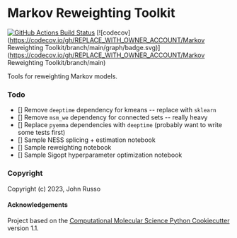 Markov Reweighting Toolkit
==============================
[//]: # (Badges)
[![GitHub Actions Build Status](https://github.com/REPLACE_WITH_OWNER_ACCOUNT/mr_toolkit/workflows/CI/badge.svg)](https://github.com/REPLACE_WITH_OWNER_ACCOUNT/mr_toolkit/actions?query=workflow%3ACI)
[![codecov](https://codecov.io/gh/REPLACE_WITH_OWNER_ACCOUNT/Markov Reweighting Toolkit/branch/main/graph/badge.svg)](https://codecov.io/gh/REPLACE_WITH_OWNER_ACCOUNT/Markov Reweighting Toolkit/branch/main)


Tools for reweighting Markov models.

### Todo

- [] Remove `deeptime` dependency for kmeans -- replace with `sklearn`
- [] Remove `msm_we` dependency for connected sets -- really heavy
- [] Replace `pyemma` dependencies with `deeptime` (probably want to write some tests first)
- [] Sample NESS splicing + estimation notebook
- [] Sample reweighting notebook
- [] Sample Sigopt hyperparameter optimization notebook


### Copyright

Copyright (c) 2023, John Russo


#### Acknowledgements
 
Project based on the 
[Computational Molecular Science Python Cookiecutter](https://github.com/molssi/cookiecutter-cms) version 1.1.

